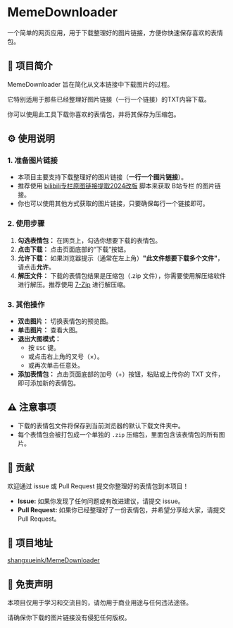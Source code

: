 # MemeDownloader

一个简单的网页应用，用于下载整理好的图片链接，方便你快速保存喜欢的表情包。

## 🚀 项目简介

MemeDownloader 旨在简化从文本链接中下载图片的过程。

它特别适用于那些已经整理好图片链接（一行一个链接）的TXT内容下载。

你可以使用此工具下载你喜欢的表情包，并将其保存为压缩包。

## ⚙️ 使用说明

### 1. 准备图片链接

   - 本项目主要支持下载整理好的图片链接（**一行一个图片链接**）。
   - 推荐使用 [bilibili专栏原图链接提取2024改版](https://greasyfork.org/zh-CN/scripts/521666-bilibili%E4%B8%93%E6%A0%8F%E5%8E%9F%E5%9B%BE%E9%93%BE%E6%8E%A5%E6%8F%90%E5%8F%962024%E6%94%B9%E7%89%88) 脚本来获取 B站专栏 的图片链接。
   - 你也可以使用其他方式获取的图片链接，只要确保每行一个链接即可。

### 2. 使用步骤

   1. **勾选表情包：** 在网页上，勾选你想要下载的表情包。
   2. **点击下载：** 点击页面底部的“下载”按钮。
   3. **允许下载：** 如果浏览器提示（通常在左上角）**"此文件想要下载多个文件"**，请点击**允许**。
   4. **解压文件：** 下载的表情包结果是压缩包（.zip 文件），你需要使用解压缩软件进行解压。推荐使用 [7-Zip](https://www.7-zip.org/) 进行解压缩。

### 3. 其他操作

   - **双击图片：** 切换表情包的预览图。
   - **单击图片：** 查看大图。
   - **退出大图模式：**
      - 按 `ESC` 键。
      - 或点击右上角的叉号（×）。
      - 或再次单击任意处。
   - **添加表情包：** 点击页面底部的加号（+）按钮，粘贴或上传你的 TXT 文件，即可添加新的表情包。

## ⚠️ 注意事项

- 下载的表情包文件将保存到当前浏览器的默认下载文件夹中。
- 每个表情包会被打包成一个单独的 `.zip` 压缩包，里面包含该表情包的所有图片。

## 🤝 贡献

欢迎通过 issue 或 Pull Request 提交你整理好的表情包到本项目！

-   **Issue:** 如果你发现了任何问题或有改进建议，请提交 issue。
-   **Pull Request:** 如果你已经整理好了一份表情包，并希望分享给大家，请提交 Pull Request。

## 🔗 项目地址

[shangxueink/MemeDownloader](https://github.com/shangxueink/MemeDownloader)

## 📝 免责声明

本项目仅用于学习和交流目的，请勿用于商业用途与任何违法途径。

请确保你下载的图片链接没有侵犯任何版权。


